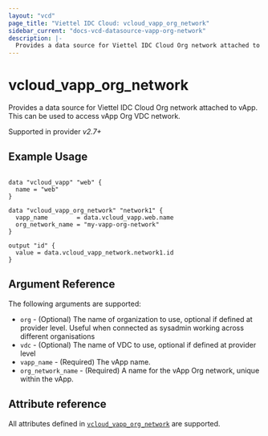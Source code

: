 ```yaml
---
layout: "vcd"
page_title: "Viettel IDC Cloud: vcloud_vapp_org_network"
sidebar_current: "docs-vcd-datasource-vapp-org-network"
description: |-
  Provides a data source for Viettel IDC Cloud Org network attached to vApp. This can be used to access vApp Org network.
---
```


# vcloud\_vapp\_org\_network

Provides a data source for Viettel IDC Cloud Org network attached to vApp. This can be used to access vApp Org VDC network.

Supported in provider *v2.7+*

## Example Usage

```hcl

data "vcloud_vapp" "web" {
  name = "web"
}

data "vcloud_vapp_org_network" "network1" {
  vapp_name        = data.vcloud_vapp.web.name
  org_network_name = "my-vapp-org-network"
}

output "id" {
  value = data.vcloud_vapp_network.network1.id
}
```

## Argument Reference

The following arguments are supported:

* `org` - (Optional) The name of organization to use, optional if defined at provider level. Useful when connected as sysadmin working across different organisations
* `vdc` - (Optional) The name of VDC to use, optional if defined at provider level
* `vapp_name` - (Required) The vApp name.
* `org_network_name` - (Required) A name for the vApp Org network, unique within the vApp.

## Attribute reference

All attributes defined in [`vcloud_vapp_org_network`](/providers/terraform-viettelidc/vcloud/latest/docs/resources/vapp_org_network#attribute-reference) are supported.

